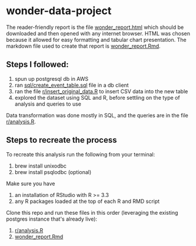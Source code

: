 # wonder-data-project

The reader-friendly report is the file [wonder_report.html](wonder_report.html) which should be downloaded and then opened with any internet browser. HTML was chosen because it allowed for easy formatting and tabular chart presentation. The markdown file used to create that report is [wonder_report.Rmd](wonder_report.Rmd).

## Steps I followed:

1) spun up postgresql db in AWS
2) ran [sql/create_event_table.sql](sql/create_event_table.sql) file in a db client
3) ran the file [r/insert_original_data.R](r/insert_original_data.R) to insert CSV data into the new table
4) explored the dataset using SQL and R, before settling on the type of analysis and queries to use

Data transformation was done mostly in SQL, and the queries are in the file [r/analysis.R](r/analysis.R).

## Steps to recreate the process

To recreate this analysis run the following from your terminal:
1) brew install unixodbc
2) brew install psqlodbc (optional)

Make sure you have
1) an installation of RStudio with R >= 3.3
2) any R packages loaded at the top of each R and RMD script

Clone this repo and run these files in this order (leveraging the existing postgres instance that's already live):
1) [r/analysis.R](r/analysis.R)
2) [wonder_report.Rmd](wonder_report.Rmd)